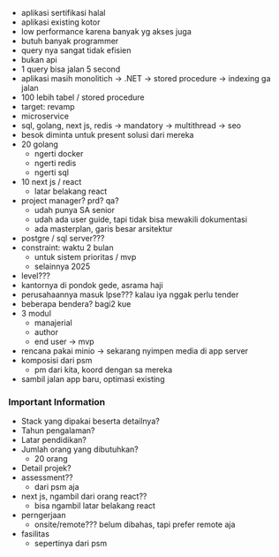 - aplikasi sertifikasi halal
- aplikasi existing kotor
- low performance karena banyak yg akses juga
- butuh banyak programmer
- query nya sangat tidak efisien
- bukan api
- 1 query bisa jalan 5 second
- aplikasi masih monolitich -> .NET -> stored procedure -> indexing ga jalan
- 100 lebih tabel / stored procedure
- target: revamp
- microservice
- sql, golang, next js, redis -> mandatory -> multithread -> seo
- besok diminta untuk present solusi dari mereka
- 20 golang
	- ngerti docker
	- ngerti redis
	- ngerti sql
- 10 next js / react
	- latar belakang react
- project manager? prd? qa?
	- udah punya SA senior
	- udah ada user guide, tapi tidak bisa mewakili dokumentasi
	- ada masterplan, garis besar arsitektur
- postgre / sql server???
- constraint: waktu 2 bulan
	- untuk sistem prioritas / mvp
	- selainnya 2025
- level???
- kantornya di pondok gede, asrama haji
- perusahaannya masuk lpse??? kalau iya nggak perlu tender
- beberapa bendera? bagi2 kue
- 3 modul
	- manajerial
	- author
	- end user -> mvp
- rencana  pakai minio -> sekarang nyimpen media di app server
- komposisi dari psm
	- pm dari kita, koord dengan sa mereka
- sambil jalan app baru, optimasi existing

### Important Information
- Stack yang dipakai beserta detailnya?
- Tahun pengalaman?
- Latar pendidikan?
- Jumlah orang yang dibutuhkan?
	- 20 orang
- Detail projek?
- assessment??
	- dari psm aja
- next js, ngambil dari orang react??
	- bisa ngambil latar belakang react
- perngerjaan
	- onsite/remote??? belum dibahas, tapi prefer remote aja
- fasilitas
	- sepertinya dari psm
